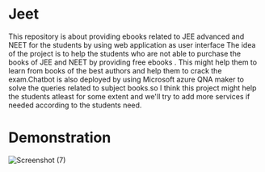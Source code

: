 # Jeet
This repository is about providing ebooks related to JEE advanced and NEET for the students by using web application as user interface
The idea of the project is to help the students who are not able to purchase the books of JEE and NEET by providing free ebooks . This might help them to learn from books of the best authors and help them to crack the exam.Chatbot is also deployed by using Microsoft azure QNA maker to solve the queries related to subject  books.so I think this project might help the students atleast for some extent and we'll try to add more services  if needed according to the students need.
# Demonstration
![Screenshot (7)](https://user-images.githubusercontent.com/98277450/160805124-1757c00a-38c2-403e-8efb-44105028d88a.png)
